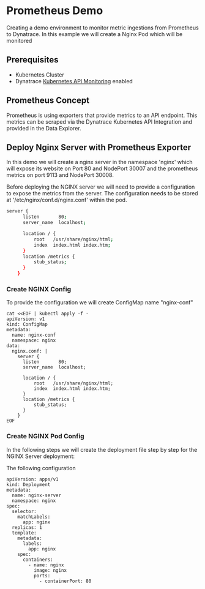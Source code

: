 # Prometheus Demo 

Creating a demo environment to monitor metric ingestions from Prometheus to Dynatrace. In this example we will create a Nginx Pod which will be monitored

## Prerequisites
- Kubernetes Cluster
- Dynatrace [Kubernetes API Monitoring](https://docs.dynatrace.com/docs/setup-and-configuration/setup-on-k8s/guides/operation/k8s-api-monitoring) enabled

## Prometheus Concept
Prometheus is using exporters that provide metrics to an API endpoint. This metrics can be scraped via the Dynatrace Kubernetes API Integration and provided in the Data Explorer. 

## Deploy Nginx Server with Prometheus Exporter
In this demo we will create a nginx server in the namespace 'nginx' which will expose its website on Port 80 and NodePort 30007 and the prometheus metrics on port 9113 and NodePort 30008.

Before deploying the NGINX server we will need to provide a configuration to expose the metrics from the server. The configuration needs to be stored at '/etc/nginx/conf.d/nginx.conf' within the pod.

```bash
server {
      listen       80;
      server_name  localhost;

      location / {
          root   /usr/share/nginx/html;
          index  index.html index.htm;
      }
      location /metrics {
          stub_status;
      }
    }  
```

### Create NGINX Config 
To provide the configuration we will create ConfigMap name "nginx-conf"

```
cat <<EOF | kubectl apply -f -
apiVersion: v1
kind: ConfigMap
metadata:
  name: nginx-conf
  namespace: nginx
data:
  nginx.conf: |
    server {
      listen       80;
      server_name  localhost;

      location / {
          root   /usr/share/nginx/html;
          index  index.html index.htm;
      }
      location /metrics {
          stub_status;
      }
    }
EOF
```

### Create NGINX Pod Config
In the following steps we will create the deployment file step by step for the NGINX Server deployment:

The following configuration 
```
apiVersion: apps/v1
kind: Deployment
metadata:
  name: nginx-server
  namespace: nginx
spec:
  selector:
    matchLabels:
      app: nginx
  replicas: 1
  template:
    metadata:
      labels:
        app: nginx
    spec:
      containers:
        - name: nginx
          image: nginx
          ports:
            - containerPort: 80
```
